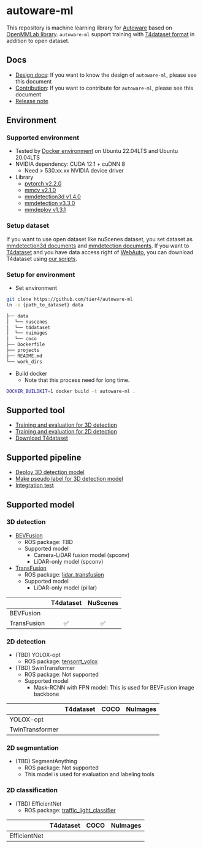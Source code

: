 # autoware-ml

This repository is machine learning library for [Autoware](https://github.com/autowarefoundation/autoware) based on [OpenMMLab library](https://github.com/open-mmlab).
`autoware-ml` support training with [T4dataset format](https://github.com/tier4/tier4_perception_dataset) in addition to open dataset.

## Docs

- [Design docs](/docs/design.md): If you want to know the design of `autoware-ml`, please see this document
- [Contribution](/docs/contribution.md): If you want to contribute for `autoware-ml`, please see this document
- [Release note](/docs/release_note.md)

## Environment
### Supported environment

- Tested by [Docker environment](Dockerfile) on Ubuntu 22.04LTS and Ubuntu 20.04LTS
- NVIDIA dependency: CUDA 12.1 + cuDNN 8
  - Need > 530.xx.xx NVIDIA device driver
- Library
  - [pytorch v2.2.0](https://github.com/pytorch/pytorch/tree/v2.2.0)
  - [mmcv v2.1.0](https://github.com/open-mmlab/mmcv/tree/v2.1.0)
  - [mmdetection3d v1.4.0](https://github.com/open-mmlab/mmdetection3d/tree/v1.4.0)
  - [mmdetection v3.3.0](https://github.com/open-mmlab/mmdetection/tree/v3.3.0)
  - [mmdeploy v1.3.1](https://github.com/open-mmlab/mmdeploy/tree/v1.3.1)

### Setup dataset

If you want to use open dataset like nuScenes dataset, you set dataset as [mmdetection3d documents](https://mmdetection3d.readthedocs.io/en/latest/advanced_guides/index.html) and [mmdetection documents](https://mmdetection.readthedocs.io/en/latest/user_guides/dataset_prepare.html).
If you want to [T4dataset](https://github.com/tier4/tier4_perception_dataset) and you have data access right of [WebAuto](https://docs.web.auto/en/user-manuals/), you can download T4dataset using [our scripts](/tools/download_t4dataset/).

### Setup for environment

- Set environment

```sh
git clone https://github.com/tier4/autoware-ml
ln -s {path_to_dataset} data
```

```sh
├── data
│  └── nuscenes
│  └── t4dataset
│  └── nuimages
│  └── coco
├── Dockerfile
├── projects
├── README.md
└── work_dirs
```

- Build docker
  - Note that this process need for long time.

```sh
DOCKER_BUILDKIT=1 docker build -t autoware-ml .
```

## Supported tool

- [Training and evaluation for 3D detection](/tools/detection3d/)
- [Training and evaluation for 2D detection](/tools/detection2d/)
- [Download T4dataset](/tools/download_t4dataset/)

## Supported pipeline

- [Deploy 3D detection model](/pipeline/deploy_detection3d/)
- [Make pseudo label for 3D detection model](/pipeline/pseudo_label_detection3d/)
- [Integration test](/pipeline/test_integration/)

## Supported model
### 3D detection

- [BEVFusion](projects/BEVFusion/)
  - ROS package: TBD
  - Supported model
    - Camera-LiDAR fusion model (spconv)
    - LiDAR-only model (spconv)
- [TransFusion](projects/TransFusion/)
  - ROS package: [lidar_transfusion](https://github.com/autowarefoundation/autoware.universe/tree/main/perception/lidar_transfusion)
  - Supported model
    - LiDAR-only model (pillar)

|             | T4dataset | NuScenes |
| ----------- | :-------: | :------: |
| BEVFusion   |           |          |
| TransFusion |     ✅     |    ✅     |

### 2D detection

- (TBD) YOLOX-opt
  - ROS package: [tensorrt_yolox](https://github.com/autowarefoundation/autoware.universe/tree/main/perception/tensorrt_yolox)
- (TBD) SwinTransformer
  - ROS package: Not supported
  - Supported model
    - Mask-RCNN with FPN model: This is used for BEVFusion image backbone

|                 | T4dataset | COCO  | NuImages |
| --------------- | :-------: | :---: | :------: |
| YOLOX-opt       |           |       |          |
| TwinTransformer |           |       |          |

### 2D segmentation

- (TBD) SegmentAnything
  - ROS package: Not supported
  - This model is used for evaluation and labeling tools

### 2D classification

- (TBD) EfficientNet
  - ROS package: [traffic_light_classifier](https://github.com/autowarefoundation/autoware.universe/tree/main/perception/traffic_light_classifier)

|              | T4dataset | COCO  | NuImages |
| ------------ | :-------: | :---: | :------: |
| EfficientNet |           |       |          |
